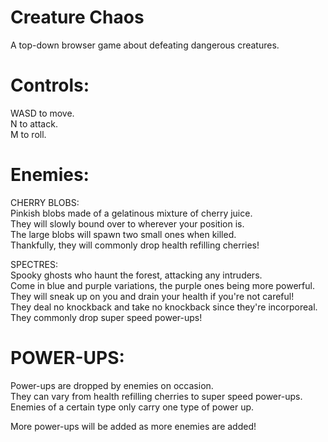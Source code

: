 # Creature Chaos
A top-down browser game about defeating dangerous creatures.

# Controls:
WASD to move.  
N to attack.  
M to roll.  

# Enemies:
CHERRY BLOBS:  
Pinkish blobs made of a gelatinous mixture of cherry juice.  
They will slowly bound over to wherever your position is.  
The large blobs will spawn two small ones when killed.  
Thankfully, they will commonly drop health refilling cherries!  

SPECTRES:  
Spooky ghosts who haunt the forest, attacking any intruders.  
Come in blue and purple variations, the purple ones being more powerful.  
They will sneak up on you and drain your health if you're not careful!  
They deal no knockback and take no knockback since they're incorporeal.  
They commonly drop super speed power-ups!  

# POWER-UPS:
Power-ups are dropped by enemies on occasion.  
They can vary from health refilling cherries to super speed power-ups.  
Enemies of a certain type only carry one type of power up.  

More power-ups will be added as more enemies are added!
